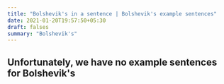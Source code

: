 ```yaml
---
title: "Bolshevik's in a sentence | Bolshevik's example sentences"
date: 2021-01-20T19:57:50+05:30
draft: falses
summary: "Bolshevik's"
---
```

## Unfortunately, we have no example sentences for Bolshevik's                 

